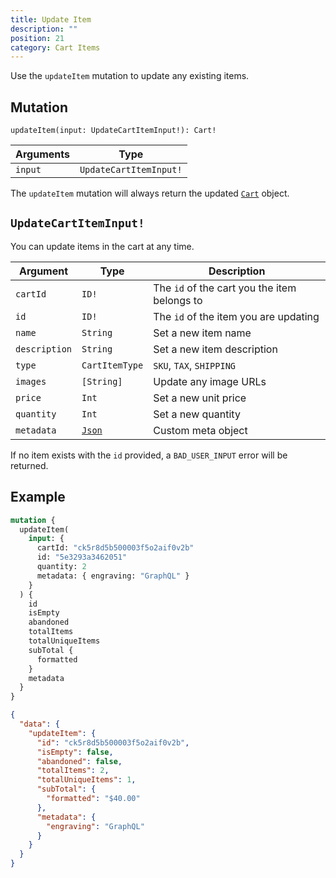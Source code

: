 ```yaml
---
title: Update Item
description: ""
position: 21
category: Cart Items
---
```


Use the `updateItem` mutation to update any existing items.

## Mutation

`updateItem(input: UpdateCartItemInput!): Cart!`

| Arguments | Type                   |
| --------- | ---------------------- |
| `input`   | `UpdateCartItemInput!` |

The `updateItem` mutation will always return the updated [`Cart`](/graphql-types#cart) object.

## `UpdateCartItemInput!`

You can update items in the cart at any time.

| Argument      | Type                | Description                                  |
| ------------- | ------------------- | -------------------------------------------- |
| `cartId`      | `ID!`               | The `id` of the cart you the item belongs to |
| `id`          | `ID!`               | The `id` of the item you are updating        |
| `name`        | `String`            | Set a new item name                          |
| `description` | `String`            | Set a new item description                   |
| `type`        | `CartItemType`      | `SKU`, `TAX`, `SHIPPING`                     |
| `images`      | `[String]`          | Update any image URLs                        |
| `price`       | `Int`               | Set a new unit price                         |
| `quantity`    | `Int`               | Set a new quantity                           |
| `metadata`    | [`Json`](/metadata) | Custom meta object                           |

<alert type="info">

If no item exists with the `id` provided, a `BAD_USER_INPUT` error will be returned.

</alert>

## Example

<code-group>
  <code-block label="Mutation" active>

```graphql
mutation {
  updateItem(
    input: {
      cartId: "ck5r8d5b500003f5o2aif0v2b"
      id: "5e3293a3462051"
      quantity: 2
      metadata: { engraving: "GraphQL" }
    }
  ) {
    id
    isEmpty
    abandoned
    totalItems
    totalUniqueItems
    subTotal {
      formatted
    }
    metadata
  }
}
```

  </code-block>
  <code-block label="Response">

```json
{
  "data": {
    "updateItem": {
      "id": "ck5r8d5b500003f5o2aif0v2b",
      "isEmpty": false,
      "abandoned": false,
      "totalItems": 2,
      "totalUniqueItems": 1,
      "subTotal": {
        "formatted": "$40.00"
      },
      "metadata": {
        "engraving": "GraphQL"
      }
    }
  }
}
```

  </code-block>
</code-group>
